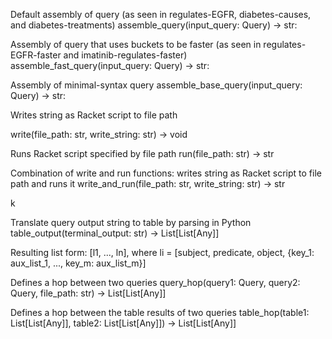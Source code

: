 

Default assembly of query (as seen in regulates-EGFR, diabetes-causes, and diabetes-treatments)
assemble_query(input_query: Query) -> str:

Assembly of query that uses buckets to be faster (as seen in regulates-EGFR-faster and imatinib-regulates-faster)
assemble_fast_query(input_query: Query) -> str:

Assembly of minimal-syntax query
assemble_base_query(input_query: Query) -> str:


Writes string as Racket script to file path

write(file_path: str, write_string: str) -> void

Runs Racket script specified by file path
run(file_path: str) -> str

Combination of write and run functions: writes string as Racket script to file path and runs it
write_and_run(file_path: str, write_string: str) -> str

k

Translate query output string to table by parsing in Python
table_output(terminal_output: str) -> List[List[Any]]

Resulting list form: [l1, ..., ln], where li = [subject, predicate, object, {key_1: aux_list_1, ..., key_m: aux_list_m}]



Defines a hop between two queries
query_hop(query1: Query, query2: Query, file_path: str) -> List[List[Any]]

Defines a hop between the table results of two queries
table_hop(table1: List[List[Any]], table2: List[List[Any]]) -> List[List[Any]]





